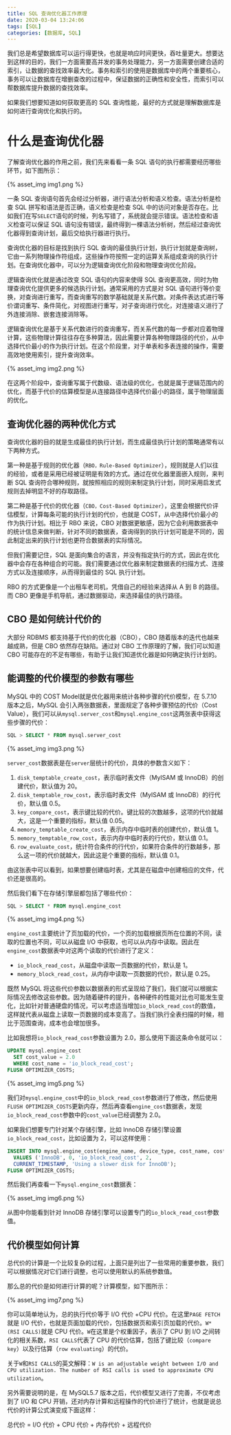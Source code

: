 ```yaml
---
title: SQL 查询优化器工作原理
date: 2020-03-04 13:24:06
tags: [SQL]
categories: [数据库, SQL]
---
```


我们总是希望数据库可以运行得更快，也就是响应时间更快，吞吐量更大。想要达到这样的目的，我们一方面需要高并发的事务处理能力，另一方面需要创建合适的索引，让数据的查找效率最大化。事务和索引的使用是数据库中的两个重要核心，事务可以让数据库在增删查改的过程中，保证数据的正确性和安全性，而索引可以帮数据库提升数据的查找效率。

如果我们想要知道如何获取更高的 SQL 查询性能，最好的方式就是理解数据库是如何进行查询优化和执行的。
# 什么是查询优化器
了解查询优化器的作用之前，我们先来看看一条 SQL 语句的执行都需要经历哪些环节，如下图所示：

{% asset_img img1.png %}

一条 SQL 查询语句首先会经过分析器，进行语法分析和语义检查。语法分析是检查 SQL 拼写和语法是否正确，语义检查是检查 SQL 中的访问对象是否存在。比如我们在写`SELECT`语句的时候，列名写错了，系统就会提示错误。语法检查和语义检查可以保证 SQL 语句没有错误，最终得到一棵语法分析树，然后经过查询优化器得到查询计划，最后交给执行器进行执行。

查询优化器的目标是找到执行 SQL 查询的最佳执行计划，执行计划就是查询树，它由一系列物理操作符组成，这些操作符按照一定的运算关系组成查询的执行计划。在查询优化器中，可以分为逻辑查询优化阶段和物理查询优化阶段。

逻辑查询优化就是通过改变 SQL 语句的内容来使得 SQL 查询更高效，同时为物理查询优化提供更多的候选执行计划。通常采用的方式是对 SQL 语句进行等价变换，对查询进行重写，而查询重写的数学基础就是关系代数。对条件表达式进行等价谓词重写、条件简化，对视图进行重写，对子查询进行优化，对连接语义进行了外连接消除、嵌套连接消除等。

逻辑查询优化是基于关系代数进行的查询重写，而关系代数的每一步都对应着物理计算，这些物理计算往往存在多种算法，因此需要计算各种物理路径的代价，从中选择代价最小的作为执行计划。在这个阶段里，对于单表和多表连接的操作，需要高效地使用索引，提升查询效率。

{% asset_img img2.png %}

在这两个阶段中，查询重写属于代数级、语法级的优化，也就是属于逻辑范围内的优化，而基于代价的估算模型是从连接路径中选择代价最小的路径，属于物理层面的优化。

## 查询优化器的两种优化方式
查询优化器的目的就是生成最佳的执行计划，而生成最佳执行计划的策略通常有以下两种方式。

第一种是基于规则的优化器（`RBO，Rule-Based Optimizer`），规则就是人们以往的经验，或者是采用已经被证明是有效的方式。通过在优化器里面嵌入规则，来判断 SQL 查询符合哪种规则，就按照相应的规则来制定执行计划，同时采用启发式规则去掉明显不好的存取路径。

第二种是基于代价的优化器（`CBO，Cost-Based Optimizer`），这里会根据代价评估模型，计算每条可能的执行计划的代价，也就是 COST，从中选择代价最小的作为执行计划。相比于 RBO 来说，CBO 对数据更敏感，因为它会利用数据表中的统计信息来做判断，针对不同的数据表，查询得到的执行计划可能是不同的，因此制定出来的执行计划也更符合数据表的实际情况。

但我们需要记住，SQL 是面向集合的语言，并没有指定执行的方式，因此在优化器中会存在各种组合的可能。我们需要通过优化器来制定数据表的扫描方式、连接方式以及连接顺序，从而得到最佳的 SQL 执行计划。

RBO 的方式更像是一个出租车老司机，凭借自己的经验来选择从 A 到 B 的路径。而 CBO 更像是手机导航，通过数据驱动，来选择最佳的执行路径。
## CBO 是如何统计代价的
大部分 RDBMS 都支持基于代价的优化器（CBO），CBO 随着版本的迭代也越来越成熟，但是 CBO 依然存在缺陷。通过对 CBO 工作原理的了解，我们可以知道 CBO 可能存在的不足有哪些，有助于让我们知道优化器是如何确定执行计划的。
## 能调整的代价模型的参数有哪些
MySQL 中的 COST Model就是优化器用来统计各种步骤的代价模型，在 5.7.10 版本之后，MySQL 会引入两张数据表，里面规定了各种步骤预估的代价（Cost Value），我们可以从`mysql.server_cost`和`mysql.engine_cost`这两张表中获得这些步骤的代价：
```sql
SQL > SELECT * FROM mysql.server_cost
```

{% asset_img img3.png %}

`server_cost`数据表是在`server`层统计的代价，具体的参数含义如下：
1. `disk_temptable_create_cost`，表示临时表文件（MyISAM 或 InnoDB）的创建代价，默认值为 20。
2. `disk_temptable_row_cost`，表示临时表文件（MyISAM 或 InnoDB）的行代价，默认值 0.5。
3. `key_compare_cost`，表示键比较的代价。键比较的次数越多，这项的代价就越大，这是一个重要的指标，默认值 0.05。
4. `memory_temptable_create_cost`，表示内存中临时表的创建代价，默认值 1。
5. `memory_temptable_row_cost`，表示内存中临时表的行代价，默认值 0.1。
6. `row_evaluate_cost`，统计符合条件的行代价，如果符合条件的行数越多，那么这一项的代价就越大，因此这是个重要的指标，默认值 0.1。

由这张表中可以看到，如果想要创建临时表，尤其是在磁盘中创建相应的文件，代价还是很高的。

然后我们看下在存储引擎层都包括了哪些代价：
```sql
SQL > SELECT * FROM mysql.engine_cost
```
{% asset_img img4.png %}

`engine_cost`主要统计了页加载的代价，一个页的加载根据页所在位置的不同，读取的位置也不同，可以从磁盘 I/O 中获取，也可以从内存中读取。因此在`engine_cost`数据表中对这两个读取的代价进行了定义：
* `io_block_read_cost`，从磁盘中读取一页数据的代价，默认是 1。
* `memory_block_read_cost`，从内存中读取一页数据的代价，默认是 0.25。

既然 MySQL 将这些代价参数以数据表的形式呈现给了我们，我们就可以根据实际情况去修改这些参数。因为随着硬件的提升，各种硬件的性能对比也可能发生变化，比如针对普通硬盘的情况，可以考虑适当增加`io_block_read_cost`的数值，这样就代表从磁盘上读取一页数据的成本变高了。当我们执行全表扫描的时候，相比于范围查询，成本也会增加很多。

比如我想将`io_block_read_cost`参数设置为 2.0，那么使用下面这条命令就可以：
```sql
UPDATE mysql.engine_cost
  SET cost_value = 2.0
  WHERE cost_name = 'io_block_read_cost';
FLUSH OPTIMIZER_COSTS;
```

{% asset_img img5.png %}

我们对`mysql.engine_cost`中的`io_block_read_cost`参数进行了修改，然后使用`FLUSH OPTIMIZER_COSTS`更新内存，然后再查看`engine_cost`数据表，发现`io_block_read_cost`参数中的`cost_value`已经调整为 2.0。

如果我们想要专门针对某个存储引擎，比如 InnoDB 存储引擎设置`io_block_read_cost`，比如设置为 2，可以这样使用：
```sql
INSERT INTO mysql.engine_cost(engine_name, device_type, cost_name, cost_value, last_update, comment)
  VALUES ('InnoDB', 0, 'io_block_read_cost', 2,
  CURRENT_TIMESTAMP, 'Using a slower disk for InnoDB');
FLUSH OPTIMIZER_COSTS;
```
然后我们再查看一下`mysql.engine_cost`数据表：

{% asset_img img6.png %}

从图中你能看到针对 InnoDB 存储引擎可以设置专门的`io_block_read_cost`参数值。
## 代价模型如何计算
总代价的计算是一个比较复杂的过程，上面只是列出了一些常用的重要参数，我们可以根据情况对它们进行调整，也可以使用默认的系统参数值。

那么总的代价是如何进行计算的呢？计算模型，如下图所示：

{% asset_img img7.png %}

你可以简单地认为，总的执行代价等于 I/O 代价 +CPU 代价。在这里`PAGE FETCH`就是 I/O 代价，也就是页面加载的代价，包括数据页和索引页加载的代价。`W*(RSI CALLS)`就是 CPU 代价。`W`在这里是个权重因子，表示了 CPU 到 I/O 之间转化的相关系数，`RSI CALLS`代表了 CPU 的代价估算，包括了键比较（`compare key`）以及行估算（`row evaluating`）的代价。

关于`W`和`RSI CALLS`的英文解释：`W is an adjustable weight between I/O and CPU utilization. The number of RSI calls is used to approximate CPU utilization`。

另外需要说明的是，在 MySQL5.7 版本之后，代价模型又进行了完善，不仅考虑到了 I/O 和 CPU 开销，还对内存计算和远程操作的代价进行了统计，也就是说总代价的计算公式演变成下面这样：

总代价 = I/O 代价 + CPU 代价 + 内存代价 + 远程代价

